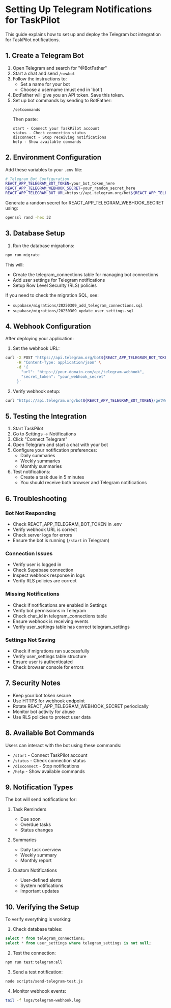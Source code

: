 # Setting Up Telegram Notifications for TaskPilot

This guide explains how to set up and deploy the Telegram bot integration for TaskPilot notifications.

## 1. Create a Telegram Bot

1. Open Telegram and search for "@BotFather"
2. Start a chat and send `/newbot`
3. Follow the instructions to:
   - Set a name for your bot
   - Choose a username (must end in 'bot')
4. BotFather will give you an API token. Save this token.
5. Set up bot commands by sending to BotFather:
   ```
   /setcommands
   ```
   Then paste:
   ```
   start - Connect your TaskPilot account
   status - Check connection status
   disconnect - Stop receiving notifications
   help - Show available commands
   ```

## 2. Environment Configuration

Add these variables to your `.env` file:

```bash
# Telegram Bot Configuration
REACT_APP_TELEGRAM_BOT_TOKEN=your_bot_token_here
REACT_APP_TELEGRAM_WEBHOOK_SECRET=your_random_secret_here
REACT_APP_TELEGRAM_BOT_URL=https://api.telegram.org/bot${REACT_APP_TELEGRAM_BOT_TOKEN}
```

Generate a random secret for REACT_APP_TELEGRAM_WEBHOOK_SECRET using:
```bash
openssl rand -hex 32
```

## 3. Database Setup

1. Run the database migrations:
```bash
npm run migrate
```

This will:
- Create the telegram_connections table for managing bot connections
- Add user settings for Telegram notifications
- Setup Row Level Security (RLS) policies

If you need to check the migration SQL, see:
- `supabase/migrations/20250309_add_telegram_connections.sql`
- `supabase/migrations/20250309_update_user_settings.sql`

## 4. Webhook Configuration

After deploying your application:

1. Set the webhook URL:
```bash
curl -X POST "https://api.telegram.org/bot${REACT_APP_TELEGRAM_BOT_TOKEN}/setWebhook" \
     -H "Content-Type: application/json" \
     -d '{
       "url": "https://your-domain.com/api/telegram-webhook",
       "secret_token": "your_webhook_secret"
     }'
```

2. Verify webhook setup:
```bash
curl "https://api.telegram.org/bot${REACT_APP_TELEGRAM_BOT_TOKEN}/getWebhookInfo"
```

## 5. Testing the Integration

1. Start TaskPilot
2. Go to Settings → Notifications
3. Click "Connect Telegram"
4. Open Telegram and start a chat with your bot
5. Configure your notification preferences:
   - Daily summaries
   - Weekly summaries
   - Monthly summaries
6. Test notifications:
   - Create a task due in 5 minutes
   - You should receive both browser and Telegram notifications

## 6. Troubleshooting

### Bot Not Responding
- Check REACT_APP_TELEGRAM_BOT_TOKEN in .env
- Verify webhook URL is correct
- Check server logs for errors
- Ensure the bot is running (`/start` in Telegram)

### Connection Issues
- Verify user is logged in
- Check Supabase connection
- Inspect webhook response in logs
- Verify RLS policies are correct

### Missing Notifications
- Check if notifications are enabled in Settings
- Verify bot permissions in Telegram
- Check chat_id in telegram_connections table
- Ensure webhook is receiving events
- Verify user_settings table has correct telegram_settings

### Settings Not Saving
- Check if migrations ran successfully
- Verify user_settings table structure
- Ensure user is authenticated
- Check browser console for errors

## 7. Security Notes

- Keep your bot token secure
- Use HTTPS for webhook endpoint
- Rotate REACT_APP_TELEGRAM_WEBHOOK_SECRET periodically
- Monitor bot activity for abuse
- Use RLS policies to protect user data

## 8. Available Bot Commands

Users can interact with the bot using these commands:

- `/start` - Connect TaskPilot account
- `/status` - Check connection status
- `/disconnect` - Stop notifications
- `/help` - Show available commands

## 9. Notification Types

The bot will send notifications for:

1. Task Reminders
   - Due soon
   - Overdue tasks
   - Status changes

2. Summaries
   - Daily task overview
   - Weekly summary
   - Monthly report

3. Custom Notifications
   - User-defined alerts
   - System notifications
   - Important updates

## 10. Verifying the Setup

To verify everything is working:

1. Check database tables:
```sql
select * from telegram_connections;
select * from user_settings where telegram_settings is not null;
```

2. Test the connection:
```bash
npm run test:telegram:all
```

3. Send a test notification:
```bash
node scripts/send-telegram-test.js
```

4. Monitor webhook events:
```bash
tail -f logs/telegram-webhook.log
